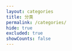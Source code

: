 ```yaml
---
layout: categories
title: 分类
permalink: /categories/
hide: true
excluded: true
showCounts: false
---
```

